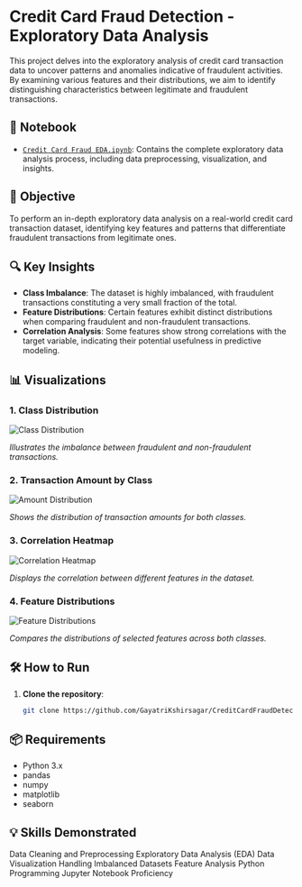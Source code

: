 # Credit Card Fraud Detection - Exploratory Data Analysis

This project delves into the exploratory analysis of credit card transaction data to uncover patterns and anomalies indicative of fraudulent activities. By examining various features and their distributions, we aim to identify distinguishing characteristics between legitimate and fraudulent transactions.

## 📁 Notebook

- [`Credit Card Fraud EDA.ipynb`](https://github.com/GayatriKshirsagar/CreditCardFraudDetection/blob/main/Credit%20Card%20Fraud%20EDA.ipynb): Contains the complete exploratory data analysis process, including data preprocessing, visualization, and insights.

## 🎯 Objective

To perform an in-depth exploratory data analysis on a real-world credit card transaction dataset, identifying key features and patterns that differentiate fraudulent transactions from legitimate ones.

## 🔍 Key Insights

- **Class Imbalance**: The dataset is highly imbalanced, with fraudulent transactions constituting a very small fraction of the total.
- **Feature Distributions**: Certain features exhibit distinct distributions when comparing fraudulent and non-fraudulent transactions.
- **Correlation Analysis**: Some features show strong correlations with the target variable, indicating their potential usefulness in predictive modeling.

## 📊 Visualizations

### 1. Class Distribution

![Class Distribution](images/class_distribution.png)

*Illustrates the imbalance between fraudulent and non-fraudulent transactions.*

### 2. Transaction Amount by Class

![Amount Distribution](images/amount_distribution.png)

*Shows the distribution of transaction amounts for both classes.*

### 3. Correlation Heatmap

![Correlation Heatmap](images/correlation_heatmap.png)

*Displays the correlation between different features in the dataset.*

### 4. Feature Distributions

![Feature Distributions](images/feature_distributions.png)

*Compares the distributions of selected features across both classes.*

## 🛠️ How to Run

1. **Clone the repository**:
   ```bash
   git clone https://github.com/GayatriKshirsagar/CreditCardFraudDetection.git

## 📦 Requirements
- Python 3.x
- pandas
- numpy
- matplotlib
- seaborn

## 💡 Skills Demonstrated
Data Cleaning and Preprocessing
Exploratory Data Analysis (EDA)
Data Visualization
Handling Imbalanced Datasets
Feature Analysis
Python Programming
Jupyter Notebook Proficiency 

